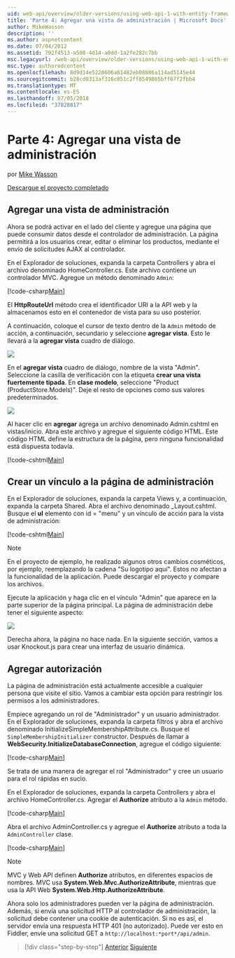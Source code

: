 ```yaml
---
uid: web-api/overview/older-versions/using-web-api-1-with-entity-framework-5/using-web-api-with-entity-framework-part-4
title: 'Parte 4: Agregar una vista de administración | Microsoft Docs'
author: MikeWasson
description: ''
ms.author: aspnetcontent
ms.date: 07/04/2012
ms.assetid: 792f4513-a508-4d14-a0dd-1a2fe282c7bb
msc.legacyurl: /web-api/overview/older-versions/using-web-api-1-with-entity-framework-5/using-web-api-with-entity-framework-part-4
msc.type: authoredcontent
ms.openlocfilehash: 8d9d14e5228606a81482eb08086a114ad5145e44
ms.sourcegitcommit: b28cd0313af316c051c2ff8549865bff67f2fbb4
ms.translationtype: MT
ms.contentlocale: es-ES
ms.lasthandoff: 07/05/2018
ms.locfileid: "37828817"
---
```

<a name="part-4-adding-an-admin-view"></a>Parte 4: Agregar una vista de administración
====================
por [Mike Wasson](https://github.com/MikeWasson)

[Descargue el proyecto completado](http://code.msdn.microsoft.com/ASP-NET-Web-API-with-afa30545)

## <a name="add-an-admin-view"></a>Agregar una vista de administración

Ahora se podrá activar en el lado del cliente y agregue una página que puede consumir datos desde el controlador de administración. La página permitirá a los usuarios crear, editar o eliminar los productos, mediante el envío de solicitudes AJAX al controlador.

En el Explorador de soluciones, expanda la carpeta Controllers y abra el archivo denominado HomeController.cs. Este archivo contiene un controlador MVC. Agregue un método denominado `Admin`:

[!code-csharp[Main](using-web-api-with-entity-framework-part-4/samples/sample1.cs)]

El **HttpRouteUrl** método crea el identificador URI a la API web y la almacenamos esto en el contenedor de vista para su uso posterior.

A continuación, coloque el cursor de texto dentro de la `Admin` método de acción, a continuación, secundario y seleccione **agregar vista**. Esto le llevará a la **agregar vista** cuadro de diálogo.

![](using-web-api-with-entity-framework-part-4/_static/image1.png)

En el **agregar vista** cuadro de diálogo, nombre de la vista "Admin". Seleccione la casilla de verificación con la etiqueta **crear una vista fuertemente tipada**. En **clase modelo**, seleccione "Product (ProductStore.Models)". Deje el resto de opciones como sus valores predeterminados.

![](using-web-api-with-entity-framework-part-4/_static/image2.png)

Al hacer clic en **agregar** agrega un archivo denominado Admin.cshtml en vistas/inicio. Abra este archivo y agregue el siguiente código HTML. Este código HTML define la estructura de la página, pero ninguna funcionalidad está dispuesta todavía.

[!code-cshtml[Main](using-web-api-with-entity-framework-part-4/samples/sample2.cshtml)]

## <a name="create-a-link-to-the-admin-page"></a>Crear un vínculo a la página de administración

En el Explorador de soluciones, expanda la carpeta Views y, a continuación, expanda la carpeta Shared. Abra el archivo denominado \_Layout.cshtml. Busque el **ul** elemento con id = "menu" y un vínculo de acción para la vista de administración:

[!code-cshtml[Main](using-web-api-with-entity-framework-part-4/samples/sample3.cshtml)]

> [!NOTE]
> En el proyecto de ejemplo, he realizado algunos otros cambios cosméticos, por ejemplo, reemplazando la cadena "Su logotipo aquí". Estos no afectan a la funcionalidad de la aplicación. Puede descargar el proyecto y compare los archivos.


Ejecute la aplicación y haga clic en el vínculo "Admin" que aparece en la parte superior de la página principal. La página de administración debe tener el siguiente aspecto:

![](using-web-api-with-entity-framework-part-4/_static/image3.png)

Derecha ahora, la página no hace nada. En la siguiente sección, vamos a usar Knockout.js para crear una interfaz de usuario dinámica.

## <a name="add-authorization"></a>Agregar autorización

La página de administración está actualmente accesible a cualquier persona que visite el sitio. Vamos a cambiar esta opción para restringir los permisos a los administradores.

Empiece agregando un rol de "Administrador" y un usuario administrador. En el Explorador de soluciones, expanda la carpeta filtros y abra el archivo denominado InitializeSimpleMembershipAttribute.cs. Busque el `SimpleMembershipInitializer` constructor. Después de llamar a **WebSecurity.InitializeDatabaseConnection**, agregue el código siguiente:

[!code-csharp[Main](using-web-api-with-entity-framework-part-4/samples/sample4.cs)]

Se trata de una manera de agregar el rol "Administrador" y cree un usuario para el rol rápidas en sucio.

En el Explorador de soluciones, expanda la carpeta Controllers y abra el archivo HomeController.cs. Agregar el **Authorize** atributo a la `Admin` método.

[!code-csharp[Main](using-web-api-with-entity-framework-part-4/samples/sample5.cs)]

Abra el archivo AdminController.cs y agregue el **Authorize** atributo a toda la `AdminController` clase.

[!code-csharp[Main](using-web-api-with-entity-framework-part-4/samples/sample6.cs)]

> [!NOTE]
> MVC y Web API definen **Authorize** atributos, en diferentes espacios de nombres. MVC usa **System.Web.Mvc.AuthorizeAttribute**, mientras que usa la API Web **System.Web.Http.AuthorizeAttribute**.


Ahora solo los administradores pueden ver la página de administración. Además, si envía una solicitud HTTP al controlador de administración, la solicitud debe contener una cookie de autenticación. Si no es así, el servidor envía una respuesta HTTP 401 (no autorizado). Puede ver esto en Fiddler, envíe una solicitud GET a `http://localhost:*port*/api/admin`.

> [!div class="step-by-step"]
> [Anterior](using-web-api-with-entity-framework-part-3.md)
> [Siguiente](using-web-api-with-entity-framework-part-5.md)
